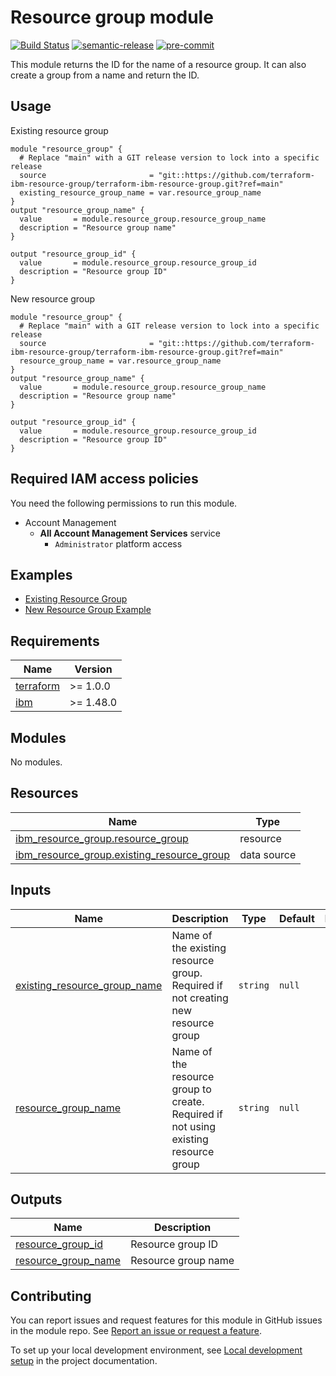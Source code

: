 <!-- Update the title to match the module name -->
# Resource group module

<!-- UPDATE BADGE: Update the link for the badge below-->
[![Build Status](https://github.com/terraform-ibm-modules/terraform-ibm-resource-group/actions/workflows/ci.yml/badge.svg)](https://github.com/terraform-ibm-modules/terraform-ibm-resource-group/actions/workflows/ci.yml)
[![semantic-release](https://img.shields.io/badge/%20%20%F0%9F%93%A6%F0%9F%9A%80-semantic--release-e10079.svg)](https://github.com/semantic-release/semantic-release)
[![pre-commit](https://img.shields.io/badge/pre--commit-enabled-brightgreen?logo=pre-commit&logoColor=white)](https://github.com/pre-commit/pre-commit)

This module returns the ID for the name of a resource group. It can also create a group from a name and return the ID.

## Usage
<!-- Add sample usage of the module itself in the code block below -->
Existing resource group
```hcl
module "resource_group" {
  # Replace "main" with a GIT release version to lock into a specific release
  source                       = "git::https://github.com/terraform-ibm-resource-group/terraform-ibm-resource-group.git?ref=main"
  existing_resource_group_name = var.resource_group_name
}
output "resource_group_name" {
  value       = module.resource_group.resource_group_name
  description = "Resource group name"
}

output "resource_group_id" {
  value       = module.resource_group.resource_group_id
  description = "Resource group ID"
}

```

New resource group
```hcl
module "resource_group" {
  # Replace "main" with a GIT release version to lock into a specific release
  source                       = "git::https://github.com/terraform-ibm-resource-group/terraform-ibm-resource-group.git?ref=main"
  resource_group_name = var.resource_group_name
}
output "resource_group_name" {
  value       = module.resource_group.resource_group_name
  description = "Resource group name"
}

output "resource_group_id" {
  value       = module.resource_group.resource_group_id
  description = "Resource group ID"
}
```

## Required IAM access policies
You need the following permissions to run this module.

- Account Management
  - **All Account Management Services** service
      - `Administrator` platform access

<!-- BEGIN EXAMPLES HOOK -->
## Examples

- [ Existing Resource Group](examples/existing-resource-group)
- [ New Resource Group Example](examples/new-resource-group)
<!-- END EXAMPLES HOOK -->

<!-- BEGINNING OF PRE-COMMIT-TERRAFORM DOCS HOOK -->
## Requirements

| Name | Version |
|------|---------|
| <a name="requirement_terraform"></a> [terraform](#requirement\_terraform) | >= 1.0.0 |
| <a name="requirement_ibm"></a> [ibm](#requirement\_ibm) | >= 1.48.0 |

## Modules

No modules.

## Resources

| Name | Type |
|------|------|
| [ibm_resource_group.resource_group](https://registry.terraform.io/providers/IBM-Cloud/ibm/latest/docs/resources/resource_group) | resource |
| [ibm_resource_group.existing_resource_group](https://registry.terraform.io/providers/IBM-Cloud/ibm/latest/docs/data-sources/resource_group) | data source |

## Inputs

| Name | Description | Type | Default | Required |
|------|-------------|------|---------|:--------:|
| <a name="input_existing_resource_group_name"></a> [existing\_resource\_group\_name](#input\_existing\_resource\_group\_name) | Name of the existing resource group.  Required if not creating new resource group | `string` | `null` | no |
| <a name="input_resource_group_name"></a> [resource\_group\_name](#input\_resource\_group\_name) | Name of the resource group to create. Required if not using existing resource group | `string` | `null` | no |

## Outputs

| Name | Description |
|------|-------------|
| <a name="output_resource_group_id"></a> [resource\_group\_id](#output\_resource\_group\_id) | Resource group ID |
| <a name="output_resource_group_name"></a> [resource\_group\_name](#output\_resource\_group\_name) | Resource group name |
<!-- END OF PRE-COMMIT-TERRAFORM DOCS HOOK -->
<!-- BEGIN CONTRIBUTING HOOK -->

<!-- Leave this section as is so that your module has a link to local development environment set up steps for contributors to follow -->
## Contributing

You can report issues and request features for this module in GitHub issues in the module repo. See [Report an issue or request a feature](https://github.com/terraform-ibm-modules/.github/blob/main/.github/SUPPORT.md).

To set up your local development environment, see [Local development setup](https://terraform-ibm-modules.github.io/documentation/#/local-dev-setup) in the project documentation.

<!-- END CONTRIBUTING HOOK -->
